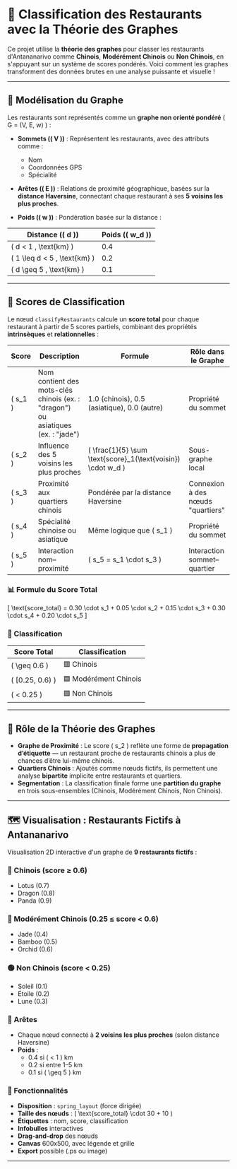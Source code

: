 # 🌟 Classification des Restaurants avec la Théorie des Graphes

Ce projet utilise la **théorie des graphes** pour classer les restaurants d'Antananarivo comme **Chinois**, **Modérément Chinois** ou **Non Chinois**, en s'appuyant sur un système de scores pondérés. Voici comment les graphes transforment des données brutes en une analyse puissante et visuelle !

---

## 🎯 Modélisation du Graphe

Les restaurants sont représentés comme un **graphe non orienté pondéré** \( G = (V, E, w) \) :

- **Sommets (\( V \))** : Représentent les restaurants, avec des attributs comme :
  - Nom
  - Coordonnées GPS
  - Spécialité

- **Arêtes (\( E \))** : Relations de proximité géographique, basées sur la **distance Haversine**, connectant chaque restaurant à ses **5 voisins les plus proches**.

- **Poids (\( w \))** : Pondération basée sur la distance :

| Distance (\( d \))          | Poids (\( w_d \)) |
|----------------------------|-------------------|
| \( d < 1 \, \text{km} \)   | 0.4               |
| \( 1 \leq d < 5 \, \text{km} \) | 0.2          |
| \( d \geq 5 \, \text{km} \) | 0.1               |

---

## 🧮 Scores de Classification

Le nœud `classifyRestaurants` calcule un **score total** pour chaque restaurant à partir de 5 scores partiels, combinant des propriétés **intrinsèques** et **relationnelles** :

| Score | Description | Formule | Rôle dans le Graphe |
|-------|-------------|---------|---------------------|
| \( s_1 \) | Nom contient des mots-clés chinois (ex. : "dragon") ou asiatiques (ex. : "jade") | 1.0 (chinois), 0.5 (asiatique), 0.0 (autre) | Propriété du sommet |
| \( s_2 \) | Influence des 5 voisins les plus proches | \( \frac{1}{5} \sum \text{score}_1(\text{voisin}) \cdot w_d \) | Sous-graphe local |
| \( s_3 \) | Proximité aux quartiers chinois | Pondérée par la distance Haversine | Connexion à des nœuds "quartiers" |
| \( s_4 \) | Spécialité chinoise ou asiatique | Même logique que \( s_1 \) | Propriété du sommet |
| \( s_5 \) | Interaction nom–proximité | \( s_5 = s_1 \cdot s_3 \) | Interaction sommet–quartier |

### 📊 Formule du Score Total

\[
\text{score_total} = 0.30 \cdot s_1 + 0.05 \cdot s_2 + 0.15 \cdot s_3 + 0.30 \cdot s_4 + 0.20 \cdot s_5
\]

### 🧾 Classification

| Score Total           | Classification         |
|-----------------------|------------------------|
| \( \geq 0.6 \)        | 🟥 Chinois              |
| \( [0.25, 0.6) \)     | 🟦 Modérément Chinois   |
| \( < 0.25 \)          | 🟩 Non Chinois          |

---

## 🚀 Rôle de la Théorie des Graphes

- **Graphe de Proximité** : Le score \( s_2 \) reflète une forme de **propagation d’étiquette** — un restaurant proche de restaurants chinois a plus de chances d’être lui-même chinois.
- **Quartiers Chinois** : Ajoutés comme nœuds fictifs, ils permettent une analyse **bipartite** implicite entre restaurants et quartiers.
- **Segmentation** : La classification finale forme une **partition du graphe** en trois sous-ensembles (Chinois, Modérément Chinois, Non Chinois).

---

## 🗺️ Visualisation : Restaurants Fictifs à Antananarivo

Visualisation 2D interactive d'un graphe de **9 restaurants fictifs** :

### 🔴 Chinois (score ≥ 0.6)

- Lotus (0.7)  
- Dragon (0.8)  
- Panda (0.9)

### 🔵 Modérément Chinois (0.25 ≤ score < 0.6)

- Jade (0.4)  
- Bamboo (0.5)  
- Orchid (0.6)

### 🟢 Non Chinois (score < 0.25)

- Soleil (0.1)  
- Étoile (0.2)  
- Lune (0.3)

### 🔗 Arêtes

- Chaque nœud connecté à **2 voisins les plus proches** (selon distance Haversine)
- **Poids** :
  - 0.4 si \( < 1 \) km
  - 0.2 si entre 1–5 km
  - 0.1 si \( \geq 5 \) km

### 🧭 Fonctionnalités

- **Disposition** : `spring_layout` (force dirigée)
- **Taille des nœuds** : \( \text{score_total} \cdot 30 + 10 \)
- **Étiquettes** : nom, score, classification
- **Infobulles** interactives
- **Drag-and-drop** des nœuds
- **Canvas** 600x500, avec légende et grille
- **Export** possible (.ps ou image)

---
